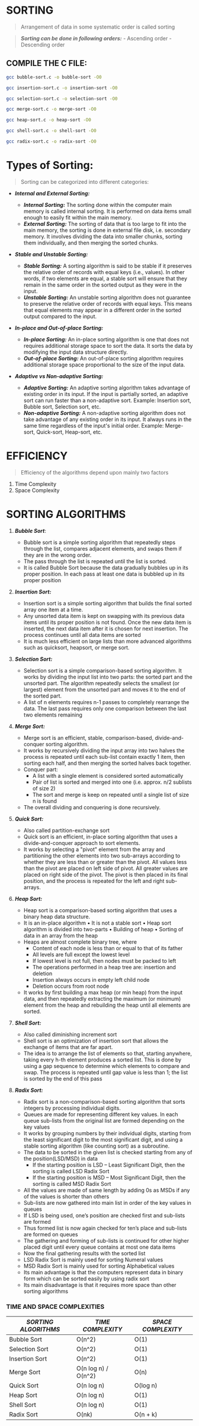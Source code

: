 # SORTING
> Arrangement of data in some systematic order is called sorting

> ***Sorting can be done in following orders:***
    - Ascending order
    - Descending order

## COMPILE THE C FILE:
```bash
gcc bubble-sort.c -o bubble-sort -O0
```

```bash
gcc insertion-sort.c -o insertion-sort -O0
```

```bash
gcc selection-sort.c -o selection-sort -O0
```

```bash
gcc merge-sort.c -o merge-sort -O0
```

```bash
gcc heap-sort.c -o heap-sort -O0
```

```bash
gcc shell-sort.c -o shell-sort -O0
```

```bash
gcc radix-sort.c -o radix-sort -O0
```

# Types of Sorting: 
> Sorting can be categorized into different categories:
- ***Internal and External Sorting:***
    - ***Internal Sorting:*** The sorting done within the computer main memory is called internal sorting. It is performed on data items small enough to easily fit within the main memory.
    - ***External Sorting:*** The sorting of data that is too large to fit into the main memory, the sorting is done in external file disk, i.e. secondary memory. It involves dividing the data into smaller chunks, sorting them individually, and then merging the sorted chunks.

- ***Stable and Unstable Sorting:***
    - ***Stable Sorting:*** A sorting algorithm is said to be stable if it preserves the relative order of records with equal keys (i.e., values). In other words, if two elements are equal, a stable sort will ensure that they remain in the same order in the sorted output as they were in the input.
    - ***Unstable Sorting:*** An unstable sorting algorithm does not guarantee to preserve the relative order of records with equal keys. This means that equal elements may appear in a different order in the sorted output compared to the input.

- ***In-place and Out-of-place Sorting:***
    - ***In-place Sorting:*** An in-place sorting algorithm is one that does not requires additional storage space to sort the data. It sorts the data by modifying the input data structure directly.
    - ***Out-of-place Sorting:*** An out-of-place sorting algorithm requires additional storage space proportional to the size of the input data.

- ***Adaptive vs Non-adaptive Sorting:***
    - ***Adaptive Sorting:*** An adaptive sorting algorithm takes advantage of existing order in its input. If the input is partially sorted, an adaptive sort can run faster than a non-adaptive sort.
    Example: Insertion sort, Bubble sort, Selection sort, etc.
    - ***Non-adaptive Sorting:*** A non-adaptive sorting algorithm does not take advantage of any existing order in its input. It always runs in the same time regardless of the input's initial order.
    Example: Merge-sort, Quick-sort, Heap-sort, etc.


# EFFICIENCY
> Efficiency of the algorithms depend upon mainly two factors
1. Time Complexity
2. Space Complexity

# SORTING ALGORITHMS
1. ***Bubble Sort***:
    - Bubble sort is a simple sorting algorithm that repeatedly steps through the list, compares adjacent elements, and swaps them if they are in the wrong order. 
    - The pass through the list is repeated until the list is sorted.
    - It is called Bubble Sort because the data gradually bubbles up in its proper position. In each pass at least one data is bubbled up in its proper position

2. ***Insertion Sort:***
    - Insertion sort is a simple sorting algorithm that builds the final sorted array one item at a time. 
    - Any unsorted data item is kept on swapping with its previous data items until its proper position is not found. Once the new data item is inserted, the next data item after it is chosen for next insertion. The process continues until all data items are sorted
    - It is much less efficient on large lists than more advanced algorithms such as quicksort, heapsort, or merge sort.

3. ***Selection Sort:***
    - Selection sort is a simple comparison-based sorting algorithm. It works by dividing the input list into two parts: the sorted part and the unsorted part. The algorithm repeatedly selects the smallest (or largest) element from the unsorted part and moves it to the end of the sorted part.
    - A list of n elements requires n-1 passes to completely rearrange the data. The last pass requires only one comparison between the last two elements remaining

4. ***Merge Sort:***    
    - Merge sort is an efficient, stable, comparison-based, divide-and-conquer sorting algorithm. 
    - It works by recursively dividing the input array into two halves the process is repeated until each sub-list contain exactly 1 item, then sorting each half, and then merging the sorted halves back together.
    - Conquer part:
        - A list with a single element is considered sorted automatically
        - Pair of list is sorted and merged into one (i.e. approx. n/2 sublists of size 2)
        - The sort and merge is keep on repeated until a single list of size n is found
    - The overall dividing and conquering is done recursively.

5. ***Quick Sort:***
    - Also called partition-exchange sort
    - Quick sort is an efficient, in-place sorting algorithm that uses a divide-and-conquer approach to sort elements. 
    - It works by selecting a "pivot" element from the array and partitioning the other elements into two sub-arrays according to whether they are less than or greater than the pivot. All values less than the pivot are placed on left side of pivot. All greater values are placed on right side of the pivot. The pivot is then placed in its final position, and the process is repeated for the left and right sub-arrays.

6. ***Heap Sort:***
    - Heap sort is a comparison-based sorting algorithm that uses a binary heap data structure. 
    - It is an in-place algorithm • It is not a stable sort • Heap sort algorithm is divided into two-parts
        • Building of heap
        • Sorting of data in an array from the heap
    - Heaps are almost complete binary tree, where
        - Content of each node is less than or equal to that of its father
        - All levels are full except the lowest level
        - If lowest level is not full, then nodes must be packed to left
        - The operations performed in a heap tree are: insertion and deletion
        - Insertion always occurs in empty left child node
        - Deletion occurs from root node
    - It works by first building a max heap (or min heap) from the input data, and then repeatedly extracting the maximum (or minimum) element from the heap and rebuilding the heap until all elements are sorted.

7. ***Shell Sort:***
    - Also called diminishing increment sort
    - Shell sort is an optimization of insertion sort that allows the exchange of items that are far apart. 
    - The idea is to arrange the list of elements so that, starting anywhere, taking every h-th element produces a sorted list. This is done by using a gap sequence to determine which elements to compare and swap. The process is repeated until gap value is less than 1; the list is sorted by the end of this pass

8. ***Radix Sort:***
    - Radix sort is a non-comparison-based sorting algorithm that sorts integers by processing individual digits. 
    - Queues are made for representing different key values. In each queue sub-lists from the original list are formed depending on the key values
    - It works by grouping numbers by their individual digits, starting from the least significant digit to the most significant digit, and using a stable sorting algorithm (like counting sort) as a subroutine.
    - The data to be sorted in the given list is checked starting from any of the position(LSD/MSD) in data
        - If the starting position is LSD – Least Significant Digit, then the sorting is called LSD Radix Sort
        - If the starting position is MSD – Most Significant Digit, then the sorting is called MSD Radix Sort
    - All the values are made of same length by adding 0s as MSDs if any of the values is shorter than others
    - Sub-lists are now gathered into main list in order of the key values in queues
    - If LSD is being used, one’s position are checked first and sub-lists are formed
    - Thus formed list is now again checked for ten’s place and sub-lists are formed on queues
    - The gathering and forming of sub-lists is continued for other higher placed digit until every queue contains at most one data items
    - Now the final gathering results with the sorted list
    - LSD Radix Sort is mainly used for sorting Numeral values
    - MSD Radix Sort is mainly used for sorting Alphabetical values
    - Its main advantage is that the computers represent data in binary form which can be sorted easily by using radix sort
    - Its main disadvantage is that it requires more space than other sorting algorithms


### TIME AND SPACE COMPLEXITIES

| ***SORTING ALGORITHMS*** | ***TIME COMPLEXITY*** | ***SPACE COMPLEXITY***
|--------------------------|-----------------------|-----------------------
| Bubble Sort              | O(n^2)                | O(1)
| Selection Sort           | O(n^2)                | O(1)
| Insertion Sort           | O(n^2)                | O(1)
| Merge Sort               | O(n log n) / O(n^2)   | O(n)
| Quick Sort               | O(n log n)            | O(log n)
| Heap Sort                | O(n log n)            | O(1)
| Shell Sort               | O(n log n)            | O(1)
| Radix Sort               | O(nk)                 | O(n + k)

